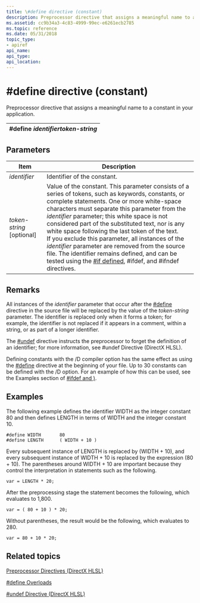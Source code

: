 ```yaml
---
title: \#define directive (constant)
description: Preprocessor directive that assigns a meaningful name to a constant in your application.
ms.assetid: cc9b34a3-4c83-4999-99ec-e6261ecb2785
ms.topic: reference
ms.date: 05/31/2018
topic_type: 
- apiref
api_name: 
api_type: 
api_location: 
---
```


# \#define directive (constant)

Preprocessor directive that assigns a meaningful name to a constant in your application.



| \#define *identifiertoken-string* |
|-----------------------------------|



 

## Parameters



| Item                                                                                                                       | Description                                                                                                                                                                                                                                                                                                                                                                                                                                                                                                                                                                                                                                           |
|----------------------------------------------------------------------------------------------------------------------------|-------------------------------------------------------------------------------------------------------------------------------------------------------------------------------------------------------------------------------------------------------------------------------------------------------------------------------------------------------------------------------------------------------------------------------------------------------------------------------------------------------------------------------------------------------------------------------------------------------------------------------------------------------|
| <span id="identifier"></span><span id="IDENTIFIER"></span>*identifier*<br/>                                          | Identifier of the constant. <br/>                                                                                                                                                                                                                                                                                                                                                                                                                                                                                                                                                                                                               |
| <span id="token-string__optional_"></span><span id="TOKEN-STRING__OPTIONAL_"></span>*token-string* \[optional\]<br/> | Value of the constant. This parameter consists of a series of tokens, such as keywords, constants, or complete statements. One or more white-space characters must separate this parameter from the *identifier* parameter; this white space is not considered part of the substituted text, nor is any white space following the last token of the text. <br/> If you exclude this parameter, all instances of the *identifier* parameter are removed from the source file. The identifier remains defined, and can be tested using the [\#if defined](dx-graphics-hlsl-appendix-pre-ifdef.md), \#ifdef, and \#ifndef directives. <br/> |



 

## Remarks

All instances of the *identifier* parameter that occur after the [\#define](dx-graphics-hlsl-appendix-pre-define.md) directive in the source file will be replaced by the value of the *token-string* parameter. The identifier is replaced only when it forms a token; for example, the identifier is not replaced if it appears in a comment, within a string, or as part of a longer identifier.

The [\#undef](dx-graphics-hlsl-appendix-pre-undef.md) directive instructs the preprocessor to forget the definition of an identifier; for more information, see \#undef Directive (DirectX HLSL).

Defining constants with the /D compiler option has the same effect as using the [\#define](dx-graphics-hlsl-appendix-pre-define.md) directive at the beginning of your file. Up to 30 constants can be defined with the /D option. For an example of how this can be used, see the Examples section of [\#ifdef and )](dx-graphics-hlsl-appendix-pre-ifdef.md).

## Examples

The following example defines the identifier WIDTH as the integer constant 80 and then defines LENGTH in terms of WIDTH and the integer constant 10.


```
#define WIDTH       80
#define LENGTH      ( WIDTH + 10 )
```



Every subsequent instance of LENGTH is replaced by (WIDTH + 10), and every subsequent instance of WIDTH + 10 is replaced by the expression (80 + 10). The parentheses around WIDTH + 10 are important because they control the interpretation in statements such as the following.


```
var = LENGTH * 20;
```



After the preprocessing stage the statement becomes the following, which evaluates to 1,800.


```
var = ( 80 + 10 ) * 20;
```



Without parentheses, the result would be the following, which evaluates to 280.


```
var = 80 + 10 * 20;
```



## Related topics

<dl> <dt>

[Preprocessor Directives (DirectX HLSL)](dx-graphics-hlsl-appendix-preprocessor.md)
</dt> <dt>

[\#define Overloads](dx-graphics-hlsl-appendix-pre-define.md)
</dt> <dt>

[\#undef Directive (DirectX HLSL)](dx-graphics-hlsl-appendix-pre-undef.md)
</dt> </dl>

 

 






